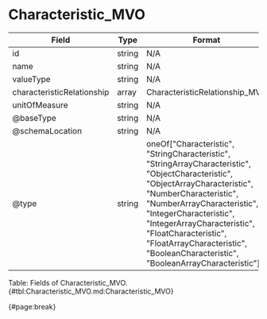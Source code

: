 <!--
    ATTENTION: This file was generated via gradle!
               Do NOT manually edit this file! Any such changes will be overwritten!
-->

# Characteristic_MVO

| Field | Type | Format | Required |
| ------- | ------- | ------- | --- |
| id | string | N/A | No |
| name | string | N/A | No |
| valueType | string | N/A | No |
| characteristicRelationship | array | CharacteristicRelationship_MVO | No |
| unitOfMeasure | string | N/A | No |
| @baseType | string | N/A | No |
| @schemaLocation | string | N/A | No |
| @type | string | oneOf["Characteristic", "StringCharacteristic", "StringArrayCharacteristic", "ObjectCharacteristic", "ObjectArrayCharacteristic", "NumberCharacteristic", "NumberArrayCharacteristic", "IntegerCharacteristic", "IntegerArrayCharacteristic", "FloatCharacteristic", "FloatArrayCharacteristic", "BooleanCharacteristic", "BooleanArrayCharacteristic"] | Yes |

Table: Fields of Characteristic_MVO. {#tbl:Characteristic_MVO.md:Characteristic_MVO}

{#page:break}
